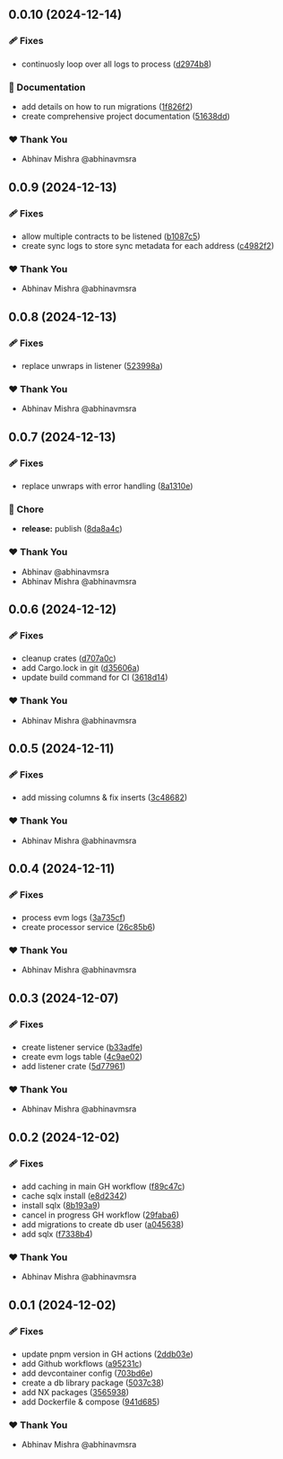 ## 0.0.10 (2024-12-14)

### 🩹 Fixes

- continuosly loop over all logs to process ([d2974b8](https://github.com/abhinavmsra/indexer-rs/commit/d2974b8))

### 📖 Documentation

- add details on how to run migrations ([1f826f2](https://github.com/abhinavmsra/indexer-rs/commit/1f826f2))
- create comprehensive project documentation ([51638dd](https://github.com/abhinavmsra/indexer-rs/commit/51638dd))

### ❤️ Thank You

- Abhinav Mishra @abhinavmsra

## 0.0.9 (2024-12-13)

### 🩹 Fixes

- allow multiple contracts to be listened ([b1087c5](https://github.com/abhinavmsra/indexer-rs/commit/b1087c5))
- create sync logs to store sync metadata for each address ([c4982f2](https://github.com/abhinavmsra/indexer-rs/commit/c4982f2))

### ❤️ Thank You

- Abhinav Mishra @abhinavmsra

## 0.0.8 (2024-12-13)

### 🩹 Fixes

- replace unwraps in listener ([523998a](https://github.com/abhinavmsra/indexer-rs/commit/523998a))

### ❤️ Thank You

- Abhinav Mishra @abhinavmsra

## 0.0.7 (2024-12-13)

### 🩹 Fixes

- replace unwraps with error handling ([8a1310e](https://github.com/abhinavmsra/indexer-rs/commit/8a1310e))

### 🏡 Chore

- **release:** publish ([8da8a4c](https://github.com/abhinavmsra/indexer-rs/commit/8da8a4c))

### ❤️ Thank You

- Abhinav @abhinavmsra
- Abhinav Mishra @abhinavmsra

## 0.0.6 (2024-12-12)

### 🩹 Fixes

- cleanup crates ([d707a0c](https://github.com/abhinavmsra/indexer-rs/commit/d707a0c))
- add Cargo.lock in git ([d35606a](https://github.com/abhinavmsra/indexer-rs/commit/d35606a))
- update build command for CI ([3618d14](https://github.com/abhinavmsra/indexer-rs/commit/3618d14))

### ❤️ Thank You

- Abhinav Mishra @abhinavmsra

## 0.0.5 (2024-12-11)

### 🩹 Fixes

- add missing columns & fix inserts ([3c48682](https://github.com/abhinavmsra/indexer-rs/commit/3c48682))

### ❤️ Thank You

- Abhinav Mishra @abhinavmsra

## 0.0.4 (2024-12-11)

### 🩹 Fixes

- process evm logs ([3a735cf](https://github.com/abhinavmsra/indexer-rs/commit/3a735cf))
- create processor service ([26c85b6](https://github.com/abhinavmsra/indexer-rs/commit/26c85b6))

### ❤️ Thank You

- Abhinav Mishra @abhinavmsra

## 0.0.3 (2024-12-07)

### 🩹 Fixes

- create listener service ([b33adfe](https://github.com/abhinavmsra/indexer-rs/commit/b33adfe))
- create evm logs table ([4c9ae02](https://github.com/abhinavmsra/indexer-rs/commit/4c9ae02))
- add listener crate ([5d77961](https://github.com/abhinavmsra/indexer-rs/commit/5d77961))

### ❤️ Thank You

- Abhinav Mishra @abhinavmsra

## 0.0.2 (2024-12-02)

### 🩹 Fixes

- add caching in main GH workflow ([f89c47c](https://github.com/abhinavmsra/indexer-rs/commit/f89c47c))
- cache sqlx install ([e8d2342](https://github.com/abhinavmsra/indexer-rs/commit/e8d2342))
- install sqlx ([8b193a9](https://github.com/abhinavmsra/indexer-rs/commit/8b193a9))
- cancel in progress GH workflow ([29faba6](https://github.com/abhinavmsra/indexer-rs/commit/29faba6))
- add migrations to create db user ([a045638](https://github.com/abhinavmsra/indexer-rs/commit/a045638))
- add sqlx ([f7338b4](https://github.com/abhinavmsra/indexer-rs/commit/f7338b4))

### ❤️ Thank You

- Abhinav Mishra @abhinavmsra

## 0.0.1 (2024-12-02)

### 🩹 Fixes

- update pnpm version in GH actions ([2ddb03e](https://github.com/abhinavmsra/indexer-rs/commit/2ddb03e))
- add Github workflows ([a95231c](https://github.com/abhinavmsra/indexer-rs/commit/a95231c))
- add devcontainer config ([703bd6e](https://github.com/abhinavmsra/indexer-rs/commit/703bd6e))
- create a db library package ([5037c38](https://github.com/abhinavmsra/indexer-rs/commit/5037c38))
- add NX packages ([3565938](https://github.com/abhinavmsra/indexer-rs/commit/3565938))
- add Dockerfile & compose ([941d685](https://github.com/abhinavmsra/indexer-rs/commit/941d685))

### ❤️ Thank You

- Abhinav Mishra @abhinavmsra